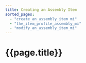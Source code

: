 ```yaml
---
title: Creating an Assembly Item
sorted_pages:
  - "create_an_assembly_item_mi"
  - "the_item_profile_assembly_mi"
  - "modify_an_assembly_item_mi"
---
```

# {{page.title}}
